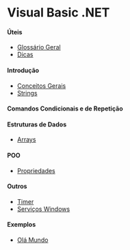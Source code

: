# Visual Basic .NET

#### Úteis

- [Glossário Geral](estudos/uteis/glossario.md)
- [Dicas](estudos/uteis/dicas.md)

#### Introdução

- [Conceitos Gerais](estudos/introducao/conceitos.md)
- [Strings](estudos/introducao/strings.md)
<!--
- [Regions](estudos/introducao/region.md)
- [Comentários](estudos/introducao/comentarios.md)
- [Tipos](estudos/introducao/tipos.md)
- [Constantes](estudos/introducao/constantes.md)
- [Variáveis](estudos/introducao/variaveis.md)
- [Operadores](estudos/introducao/operadores.md)
- [Casting](estudos/introducao/casting.md)
- [Console - Leitura](estudos/introducao/console-leitura.md)
- [Console - Escrita](estudos/introducao/console-escrita.md)
- [Math](estudos/introducao/math.md)
- [Números Aleatórios](estudos/introducao/random.md)
- [Datas](estudos/introducao/datas.md) 
-->

#### Comandos Condicionais e de Repetição

<!--
- [If ... Else](estudos/comandos_condic_repetic/if_else.md)
- [Switch](estudos/comandos_condic_repetic/switch.md)
- [While e Do ... While](estudos/comandos_condic_repetic/while.md)
- [For e Foreach](estudos/comandos_condic_repetic/for_foreach.md)
- [Break e Continue em comandos de repetição](estudos/comandos_condic_repetic/break_continue.md) 
-->

#### Estruturas de Dados

- [Arrays](estudos/estruturas_de_dados/arrays.md)
<!-- 
 [Structs](estudos/estruturas_de_dados/structs.md)
- [Enums](estudos/estruturas_de_dados/enums.md)
- [Listas](estudos/estruturas_de_dados/listas.md)
- [Dicionários](estudos/estruturas_de_dados/dicionarios.md)
- [Tuplas](estudos/estruturas_de_dados/tuplas.md) 
-->

#### POO

- [Propriedades](estudos/poo/propriedades.md)
<!-- 
- [Classes e Objetos](estudos/poo/classes-objetos.md)
- [Modificadores de Acesso](estudos/poo/modificadores_acesso.md)
- [Métodos](estudos/poo/metodos.md)
- [Métodos de Extensão](estudos/poo/metodos_extensao.md)
- [Encapsulamento](estudos/poo/encapsulamento.md)
- [Herança](estudos/poo/heranca.md)
- [Polimorfismo](estudos/poo/polimorfismo.md)
- [Abstração](estudos/poo/abstracao.md)
- [Interfaces](estudos/poo/interfaces.md)
- [Classes, Atributos e Métodos Static](estudos/poo/atributos_metodos_static.md) 
-->

#### Outros

- [Timer](estudos/outros/timer.md)
- [Serviços Windows](estudos/outros/servicos_windows.md)
<!-- 
- [Exceções](estudos/outros/excecoes.md)
- [Arquivos](estudos/outros/arquivos.md)
- [LINQ](estudos/outros/linq.md)
- [Expressões Lambda](estudos/outros/expressoes_lambda.md)
- [Regex](estudos/outros/regex.md)
- [Delegates](estudos/outros/delegates.md) 
-->

#### Exemplos

- [Olá Mundo](estudos/exemplos/ola_mundo.md)
<!-- 
- [Cadastro de Séries](estudos/exemplos/ex_cadastro-series.md) 
-->